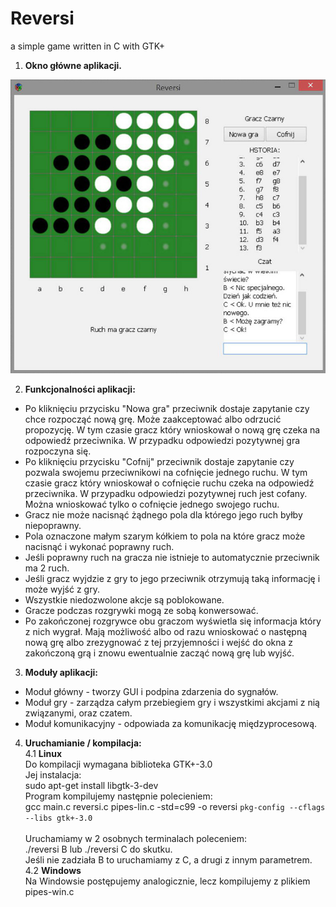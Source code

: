 # Reversi
a simple game written in C with GTK+



1.  **Okno główne aplikacji.**
  
  ![alt tag](https://github.com/dingorth/Reversi/blob/master/reversi_obrazek.jpg)

2. **Funkcjonalności aplikacji:**

- Po kliknięciu przycisku "Nowa gra" przeciwnik dostaje zapytanie czy chce rozpocząć nową grę. Może zaakceptować albo odrzucić propozycję. W tym czasie gracz który wnioskował o nową grę czeka na odpowiedź przeciwnika. W przypadku odpowiedzi pozytywnej gra rozpoczyna się.
- Po kliknięciu przycisku "Cofnij" przeciwnik dostaje zapytanie czy pozwala swojemu przeciwnikowi na cofnięcie jednego ruchu. W tym czasie gracz który wnioskował o cofnięcie ruchu czeka na odpowiedź przeciwnika. W przypadku odpowiedzi pozytywnej ruch jest cofany. Można wnioskować tylko o cofnięcie jednego swojego ruchu.
- Gracz nie może nacisnąć żądnego pola dla którego jego ruch byłby niepoprawny.
- Pola oznaczone małym szarym kółkiem to pola na które gracz może nacisnąć i wykonać poprawny ruch.
- Jeśli poprawny ruch na gracza nie istnieje to automatycznie przeciwnik ma 2 ruch.
- Jeśli gracz wyjdzie z gry to jego przeciwnik otrzymują taką informację i może wyjść z gry.
- Wszystkie niedozwolone akcje są poblokowane.
- Gracze podczas rozgrywki mogą ze sobą konwersować.
- Po zakończonej rozgrywce obu graczom wyświetla się informacja który z nich wygrał. Mają możliwość albo od razu wnioskować o następną nową grę albo zrezygnować z tej przyjemności i wejść do okna z zakończoną grą i znowu ewentualnie zacząć nową grę lub wyjść.

3. **Moduły aplikacji:**

- Moduł główny - tworzy GUI i podpina zdarzenia do sygnałów.
- Moduł gry - zarządza całym przebiegiem gry i wszystkimi akcjami z nią związanymi, oraz czatem.
- Moduł  komunikacyjny - odpowiada za komunikację międzyprocesową.

4. **Uruchamianie  / kompilacja:**</br>
  4.1 **Linux**</br>
      Do kompilacji wymagana biblioteka GTK+-3.0</br>
      Jej instalacja:</br>
      sudo apt-get install libgtk-3-dev</br>
      Program kompilujemy następnie polecieniem:</br>
      gcc main.c reversi.c pipes-lin.c -std=c99 -o reversi `pkg-config --cflags --libs gtk+-3.0`</br>
      </br>
      Uruchamiamy w 2 osobnych terminalach poleceniem:</br>
      ./reversi B lub ./reversi C do skutku.</br>
      Jeśli nie zadziała B to uruchamiamy z C, a drugi z innym parametrem.</br>
  4.2 **Windows**</br>
      Na Windowsie postępujemy analogicznie, lecz kompilujemy z plikiem pipes-win.c
  
  
